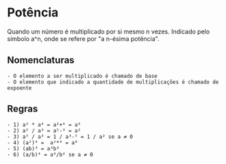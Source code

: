 # Potência

Quando um número é multiplicado por si mesmo n vezes. Indicado pelo símbolo a^n, onde se refere por "a n-ésima potência". 

## Nomenclaturas
    - O elemento a ser multiplicado é chamado de base
    - O elemento que indicado a quantidade de multiplicações é chamado de expoente

## Regras
    - 1) a² * a⁴ = a²+⁴ = a⁶
    - 2) a⁵ / a³ = a⁵-³ = a²
    - 3) a⁵ / a³ = 1 / a³-⁵ = 1 / a² se a ≠ 0
    - 4) (a²)⁴ =  a²*⁴ = a⁸
    - 5) (ab)³ = a³b³
    - 6) (a/b)⁴ = a⁴/b⁴ se a ≠ 0